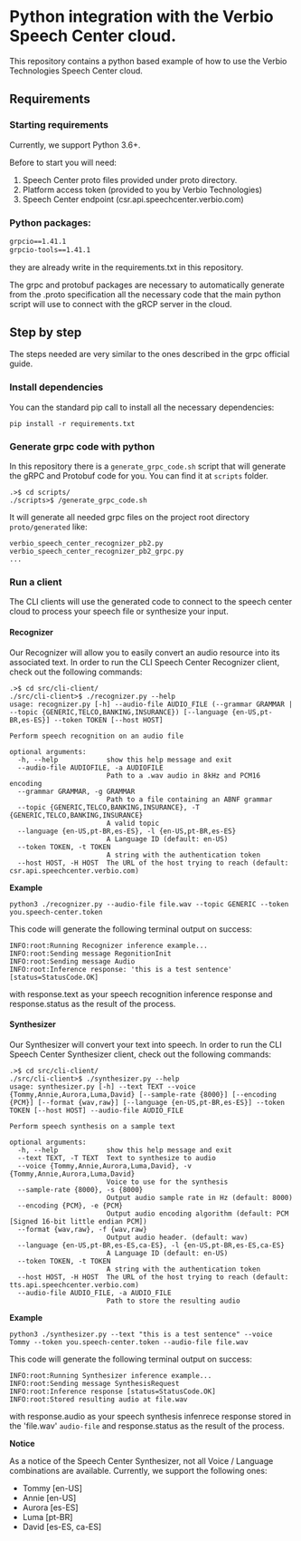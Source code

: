# Python integration with the Verbio Speech Center cloud.

This repository contains a python based example of how to use the Verbio Technologies Speech Center cloud.

## Requirements

### Starting requirements 
Currently, we support Python 3.6+.

Before to start you will need:

1. Speech Center proto files provided under proto directory.
2. Platform access token (provided to you by Verbio Technologies)
3. Speech Center endpoint (csr.api.speechcenter.verbio.com)



### Python packages:
```requirements.txt
grpcio==1.41.1
grpcio-tools==1.41.1
```
they are already write in the requirements.txt in this repository.

The grpc and protobuf packages are necessary to automatically generate from the .proto specification all the necessary code that the main python script will use to connect with the gRCP server in the cloud.

##  Step by step
The steps needed are very similar to the ones described in the grpc official guide.

### Install dependencies
You can the standard pip call to install all the necessary dependencies:
```commandline
pip install -r requirements.txt
```

### Generate grpc code with python
In this repository there is a `generate_grpc_code.sh` script that will generate the gRPC and Protobuf code for you. You can find it at `scripts` folder.
```commandline
.>$ cd scripts/
./scripts>$ /generate_grpc_code.sh

```
It will generate all needed grpc files on the project root directory `proto/generated` like:

```commandline
verbio_speech_center_recognizer_pb2.py
verbio_speech_center_recognizer_pb2_grpc.py
...
```

### Run a client

The CLI clients will use the generated code to connect to the speech center cloud to process your speech file or synthesize your input.  
  

#### Recognizer

Our Recognizer will allow you to easily convert an audio resource into its associated text. In order to run the CLI Speech Center Recognizer client, check out the following commands:

```commandline
.>$ cd src/cli-client/
./src/cli-client>$ ./recognizer.py --help
usage: recognizer.py [-h] --audio-file AUDIO_FILE (--grammar GRAMMAR | --topic {GENERIC,TELCO,BANKING,INSURANCE}) [--language {en-US,pt-BR,es-ES}] --token TOKEN [--host HOST]

Perform speech recognition on an audio file

optional arguments:
  -h, --help            show this help message and exit
  --audio-file AUDIOFILE, -a AUDIOFILE
                        Path to a .wav audio in 8kHz and PCM16 encoding
  --grammar GRAMMAR, -g GRAMMAR
                        Path to a file containing an ABNF grammar
  --topic {GENERIC,TELCO,BANKING,INSURANCE}, -T {GENERIC,TELCO,BANKING,INSURANCE}
                        A valid topic
  --language {en-US,pt-BR,es-ES}, -l {en-US,pt-BR,es-ES}
                        A Language ID (default: en-US)
  --token TOKEN, -t TOKEN
                        A string with the authentication token
  --host HOST, -H HOST  The URL of the host trying to reach (default: csr.api.speechcenter.verbio.com)
```

**Example**

```commandline
python3 ./recognizer.py --audio-file file.wav --topic GENERIC --token you.speech-center.token
```

This code will generate the following terminal output on success:
```commandline
INFO:root:Running Recognizer inference example...
INFO:root:Sending message RegonitionInit
INFO:root:Sending message Audio
INFO:root:Inference response: 'this is a test sentence' [status=StatusCode.OK]
```
with response.text as your speech recognition inference response and response.status as the result of the process.  
  

#### Synthesizer

Our Synthesizer will convert your text into speech. In order to run the CLI Speech Center Synthesizer client, check out the following commands:

```commandline
.>$ cd src/cli-client/
./src/cli-client>$ ./synthesizer.py --help
usage: synthesizer.py [-h] --text TEXT --voice {Tommy,Annie,Aurora,Luma,David} [--sample-rate {8000}] [--encoding {PCM}] [--format {wav,raw}] [--language {en-US,pt-BR,es-ES}] --token TOKEN [--host HOST] --audio-file AUDIO_FILE

Perform speech synthesis on a sample text

optional arguments:
  -h, --help            show this help message and exit
  --text TEXT, -T TEXT  Text to synthesize to audio
  --voice {Tommy,Annie,Aurora,Luma,David}, -v {Tommy,Annie,Aurora,Luma,David}
                        Voice to use for the synthesis
  --sample-rate {8000}, -s {8000}
                        Output audio sample rate in Hz (default: 8000)
  --encoding {PCM}, -e {PCM}
                        Output audio encoding algorithm (default: PCM [Signed 16-bit little endian PCM])
  --format {wav,raw}, -f {wav,raw}
                        Output audio header. (default: wav)
  --language {en-US,pt-BR,es-ES,ca-ES}, -l {en-US,pt-BR,es-ES,ca-ES}
                        A Language ID (default: en-US)
  --token TOKEN, -t TOKEN
                        A string with the authentication token
  --host HOST, -H HOST  The URL of the host trying to reach (default: tts.api.speechcenter.verbio.com)
  --audio-file AUDIO_FILE, -a AUDIO_FILE
                        Path to store the resulting audio
```

**Example**

```commandline
python3 ./synthesizer.py --text "this is a test sentence" --voice Tommy --token you.speech-center.token --audio-file file.wav
```

This code will generate the following terminal output on success:
```commandline
INFO:root:Running Synthesizer inference example...
INFO:root:Sending message SynthesisRequest
INFO:root:Inference response [status=StatusCode.OK]
INFO:root:Stored resulting audio at file.wav
```
with response.audio as your speech synthesis infenrece response stored in the 'file.wav' `audio-file` and response.status as the result of the process.

**Notice**

As a notice of the Speech Center Synthesizer, not all Voice / Language combinations are available. Currently, we support the following ones:

* Tommy [en-US]
* Annie [en-US]
* Aurora [es-ES]
* Luma [pt-BR]
* David [es-ES, ca-ES]
